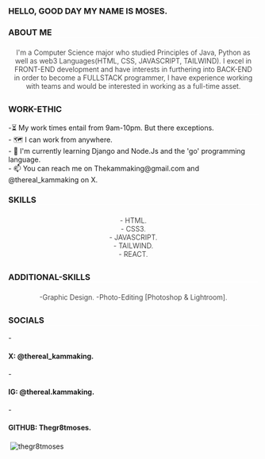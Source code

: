<h3>HELLO, GOOD DAY MY NAME IS MOSES.</h3>

<h3 style="text-align: left; border-bottom: 1px solid white; ">ABOUT ME</h3>
<p style="padding: 5px; text-align: center; font-weight: 300;">
I'm a Computer Science major who studied Principles of Java, Python as well as web3 Languages(HTML, CSS, JAVASCRIPT, TAILWIND). I excel in FRONT-END development and have interests in furthering into BACK-END in order to become a FULLSTACK programmer, I have experience working with teams and would be interested in working as a full-time asset.
</p>

<h3 style="text-align: left; border-bottom: 1px solid white; ">WORK-ETHIC</h3>
<p>
-⏳ My work times entail from 9am-10pm. But there exceptions.<br>
- 🗺️ I can work from anywhere.<br>
- 🌱 I'm currently learning Django and Node.Js and the 'go' programming language.<br>
- 📫 You can reach me on Thekammaking@gmail.com and @thereal_kammaking on X.
</p>

<h3 style="text-align: left; border-bottom: 1px solid white; ">SKILLS</h3>
<p style="padding: 5px; text-align: center; font-weight: 300;">
- HTML.<br>
- CSS3.<br>
- JAVASCRIPT.<br>
- TAILWIND.<br>
- REACT.
</p>

<h3 style="text-align: left; border-bottom: 1px solid white; ">ADDITIONAL-SKILLS</h3>
<p style="padding: 5px; text-align: center; font-weight: 300;">
-Graphic Design.
-Photo-Editing [Photoshop & Lightroom].
</p>

<h3 style="text-align: left; border-bottom: 1px solid white; ">SOCIALS</h3>
- <h4> X: @thereal_kammaking.</h4>
- <h4> IG: @thereal.kammaking.</h4>
- <h4> GITHUB: Thegr8tmoses.</h4>

<p>&nbsp;<img align="center" src="https://github-readme-stats.vercel.app/api?username=thegr8tmoses&show_icons=true&locale=en" alt="thegr8tmoses" /></p>

